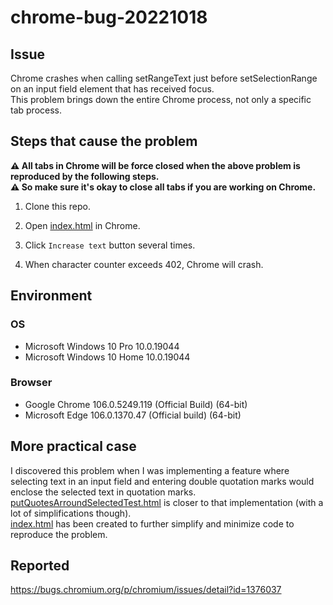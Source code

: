 # chrome-bug-20221018

## Issue

Chrome crashes when calling setRangeText just before setSelectionRange on an input field element that has received focus.<br>
This problem brings down the entire Chrome process, not only a specific tab process.

## Steps that cause the problem

**:warning: All tabs in Chrome will be force closed when the above problem is reproduced by the following steps.<br>
:warning: So make sure it's okay to close all tabs if you are working on Chrome.**

1. Clone this repo.

1. Open [index.html](./index.html) in Chrome.

1. Click `Increase text` button several times.

1. When character counter exceeds 402, Chrome will crash.

## Environment

### OS

* Microsoft Windows 10 Pro 10.0.19044
* Microsoft Windows 10 Home 10.0.19044

### Browser

* Google Chrome 106.0.5249.119 (Official Build) (64-bit)
* Microsoft Edge 106.0.1370.47 (Official build) (64-bit)

## More practical case

I discovered this problem when I was implementing a feature where selecting text in an input field and entering double quotation marks would enclose the selected text in quotation marks.<br>
[putQuotesArroundSelectedTest.html](putQuotesArroundSelectedTest.html) is closer to that implementation (with a lot of simplifications though).<br>
[index.html](./index.html) has been created to further simplify and minimize code to reproduce the problem.

## Reported

https://bugs.chromium.org/p/chromium/issues/detail?id=1376037
